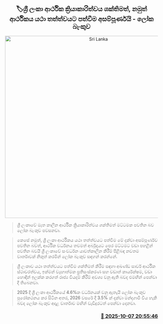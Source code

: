 <p align='center'><b><h2 align='center' title='Sri Lanka's economic performance is strong, but economic recovery is incomplete - World Bank'>🏷ශ්‍රී ලංකා ආර්ථික ක්‍රියාකාරිත්වය ශක්තිමත්, නමුත් ආර්ථිකය යථා තත්ත්වයට පත්වීම අසම්පූර්ණයි - ලෝක බැංකුව</h2></b></p>
<p align='center'><img src='https://helakuru.sgp1.cdn.digitaloceanspaces.com/esana/images/lib/world-bank-1[1].jpg' width='600' alt='Sri Lanka's economic performance is strong, but economic recovery is incomplete - World Bank'></p>

> ශ්‍රී ලංකාවේ මෑත කාලීන ආර්ථික ක්‍රියාකාරිත්වය ශක්තිමත් මට්ටමක පවතින බව ලෝක බැංකුව පවසනවා.

> කෙසේ නමුත්, ශ්‍රී ලංකා ආර්ථිකය යථා තත්ත්වයට පත්වීම මේ දක්වා අසම්පූර්ණව පවතින බවත්, ආර්ථික වර්ධනය තවමත් අර්බුදයට පෙර මට්ටමට වඩා පහළින් පවතින බවයි ශ්‍රී ලංකාවේ සංවර්ධන යාවත්කාලීන කිරීම් පිළිබඳ නවතම වාර්තාවක් නිකුත් කරමින් ලෝක බැංකුව සඳහන් කරන්නේ.

> ශ්‍රී ලංකාව යථා තත්ත්වයට පත්වීම ශක්තිමත් කිරීම සඳහා අඛණ්ඩ සාර්ව ආර්ථික ස්ථාවරත්වය, ඉක්මන් ව්‍යුහාත්මක ප්‍රතිසංස්කරණ සහ වඩාත් කාර්යක්ෂම, වඩා හොඳින් ඉලක්ක කරගත් රාජ්‍ය වියදම් කිරීම් අවශ්‍ය වනු ඇති බවද එමඟින් පෙන්වා දී තිබෙනවා.

> 2025 දී ශ්‍රී ලංකා ආර්ථිකයේ 4.6%ක වර්ධනයක් වනු ඇතැයි ලෝක බැංකුව පුරෝකථනය කර සිටින අතර, 2026 වසරේ දී 3.5% ක් දක්වා මන්දගාමී විය හැකි බවද ලෝක බැංකුව අදාළ වාර්තාව මඟින් වැඩිදුරටත් පෙන්වා දෙනවා.



<h3 align='right'><a href='https://www.helakuru.lk/esana/p/114281/'>📅 2025-10-07 20:55:46</a></h3>
